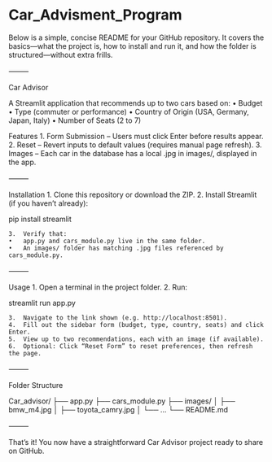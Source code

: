 # Car_Advisment_Program

Below is a simple, concise README for your GitHub repository. It covers the basics—what the project is, how to install and run it, and how the folder is structured—without extra frills.

⸻

Car Advisor

A Streamlit application that recommends up to two cars based on:
	•	Budget
	•	Type (commuter or performance)
	•	Country of Origin (USA, Germany, Japan, Italy)
	•	Number of Seats (2 to 7)

Features
	1.	Form Submission – Users must click Enter before results appear.
	2.	Reset – Revert inputs to default values (requires manual page refresh).
	3.	Images – Each car in the database has a local .jpg in images/, displayed in the app.

⸻

Installation
	1.	Clone this repository or download the ZIP.
	2.	Install Streamlit (if you haven’t already):

pip install streamlit


	3.	Verify that:
	•	app.py and cars_module.py live in the same folder.
	•	An images/ folder has matching .jpg files referenced by cars_module.py.

⸻

Usage
	1.	Open a terminal in the project folder.
	2.	Run:

streamlit run app.py


	3.	Navigate to the link shown (e.g. http://localhost:8501).
	4.	Fill out the sidebar form (budget, type, country, seats) and click Enter.
	5.	View up to two recommendations, each with an image (if available).
	6.	Optional: Click “Reset Form” to reset preferences, then refresh the page.

⸻

Folder Structure

Car_advisor/
├── app.py
├── cars_module.py
├── images/
│   ├── bmw_m4.jpg
│   ├── toyota_camry.jpg
│   └── ...
└── README.md



⸻

That’s it! You now have a straightforward Car Advisor project ready to share on GitHub.
